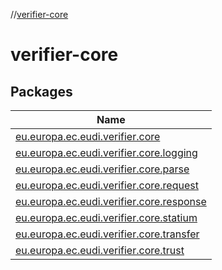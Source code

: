 //[verifier-core](index.md)

# verifier-core

## Packages

| Name |
|---|
| [eu.europa.ec.eudi.verifier.core](verifier-core/eu.europa.ec.eudi.verifier.core/index.md) |
| [eu.europa.ec.eudi.verifier.core.logging](verifier-core/eu.europa.ec.eudi.verifier.core.logging/index.md) |
| [eu.europa.ec.eudi.verifier.core.parse](verifier-core/eu.europa.ec.eudi.verifier.core.parse/index.md) |
| [eu.europa.ec.eudi.verifier.core.request](verifier-core/eu.europa.ec.eudi.verifier.core.request/index.md) |
| [eu.europa.ec.eudi.verifier.core.response](verifier-core/eu.europa.ec.eudi.verifier.core.response/index.md) |
| [eu.europa.ec.eudi.verifier.core.statium](verifier-core/eu.europa.ec.eudi.verifier.core.statium/index.md) |
| [eu.europa.ec.eudi.verifier.core.transfer](verifier-core/eu.europa.ec.eudi.verifier.core.transfer/index.md) |
| [eu.europa.ec.eudi.verifier.core.trust](verifier-core/eu.europa.ec.eudi.verifier.core.trust/index.md) |
